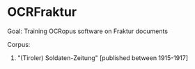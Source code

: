 # OCRFraktur

Goal:
Training OCRopus software on Fraktur documents

Corpus:
1. "(Tiroler) Soldaten-Zeitung" [published between 1915-1917]
